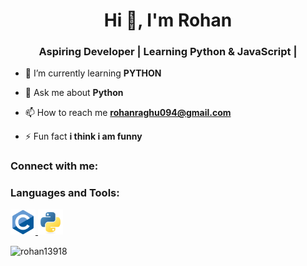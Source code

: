 <h1 align="center">Hi 👋, I'm Rohan</h1>
<h3 align="center">Aspiring Developer | Learning Python & JavaScript |</h3>

- 🌱 I’m currently learning **PYTHON**

- 💬 Ask me about **Python**

- 📫 How to reach me **rohanraghu094@gmail.com**

- ⚡ Fun fact **i think i am funny**

<h3 align="left">Connect with me:</h3>
<p align="left">
</p>

<h3 align="left">Languages and Tools:</h3>
<p align="left"> <a href="https://www.cprogramming.com/" target="_blank" rel="noreferrer"> <img src="https://raw.githubusercontent.com/devicons/devicon/master/icons/c/c-original.svg" alt="c" width="40" height="40"/> </a> <a href="https://www.python.org" target="_blank" rel="noreferrer"> <img src="https://raw.githubusercontent.com/devicons/devicon/master/icons/python/python-original.svg" alt="python" width="40" height="40"/> </a> </p>

<p><img align="center" src="https://github-readme-stats.vercel.app/api/top-langs?username=rohan13918&show_icons=true&locale=en&layout=compact" alt="rohan13918" /></p>
